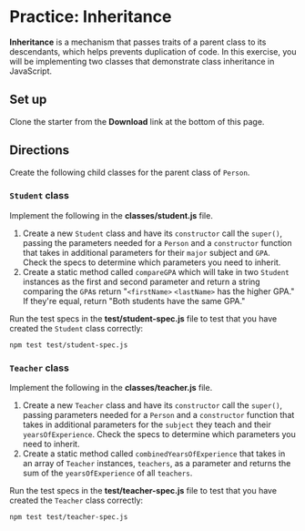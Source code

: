 # Practice: Inheritance

**Inheritance** is a mechanism that passes traits of a parent class to its
descendants, which helps prevents duplication of code. In this exercise, you
will be implementing two classes that demonstrate class inheritance in
JavaScript.

## Set up

Clone the starter from the **Download** link at the bottom of this page.

## Directions

Create the following child classes for the parent class of `Person`.

### `Student` class

Implement the following in the __classes/student.js__ file.

1. Create a new `Student` class and have its `constructor` call the `super()`,
   passing the parameters needed for a `Person` and a `constructor` function
   that takes in additional parameters for their `major` subject and `GPA`.
   Check the specs to determine which parameters you need to inherit.
2. Create a static method called `compareGPA` which will take in two `Student`
   instances as the first and second parameter and return a string comparing
   the `GPA`s return "`<firstName>` `<lastName>` has the higher GPA." If they're
   equal, return "Both students have the same GPA."

Run the test specs in the __test/student-spec.js__ file to test that you
have created the `Student` class correctly:

```shell
npm test test/student-spec.js
```

### `Teacher` class

Implement the following in the __classes/teacher.js__ file.

1. Create a new `Teacher` class and have its `constructor` call the `super()`,
   passing parameters needed for a `Person` and a `constructor` function that
   takes in additional parameters for the `subject` they teach and their
   `yearsOfExperience`. Check the specs to determine which parameters you need
   to inherit.
2. Create a static method called `combinedYearsOfExperience` that takes in an
   array of `Teacher` instances, `teachers`, as a parameter and returns the sum
   of the `yearsOfExperience` of all `teachers`.

Run the test specs in the __test/teacher-spec.js__ file to test that you
have created the `Teacher` class correctly:

```shell
npm test test/teacher-spec.js
```
